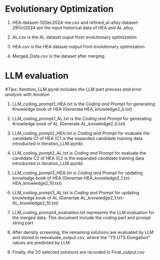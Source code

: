 # **Evolutionary Optimization**

1. HEA-dataset-12Dec2024-me.csv and refined_al-alloy-dataset-29Oct2024 are the input historical data of HEA and AL alloy.

2. AL.csv is the AL dataset ouput from evolutionary optimization

3. HEA.csv is the HEA dataset output from evolutionary optimization

4. Merged_Data.csv is the dataset after merging 


# **LLM evaluation**
#*Tips: Iteration_LLM.ipynb includes the LLM part process and error analysis with iteration*

1. LLM_coding_prompt1_HEA.txt is the *Coding and Prompt* for generating Knowledge book of HEA (Generate HEA_knowledge2_0.txt)

2. LLM_coding_prompt1_AL.txt is the *Coding and Prompt* for generating Knowledge book of AL (Generate AL_knowledge2_0.txt)

3. LLM_coding_pompt2_HEA.txt is *Coding and Prompt* for evaluate the candidate C1 of HEA (C1 is the expanded candidate training data introducted in Iteration_LLM.ipynb)

4. LLM_coding_pompt2_AL.txt is *Coding and Prompt* for evaluate the candidate C2 of HEA (C2 is the expanded candidate training data introducted in Iteration_LLM.ipynb)

5. LLM_coding_pompt3_HEA.txt is *Coding and Prompt* for updating knowledge book of HEA (Genertae HEA_knowledge2_1.txt-HEA_knowledge2_10.txt)

6. LLM_coding_pompt3_AL.txt is *Coding and Prompt* for updating knowledge book of AL (Genertae AL_knowledge2_1.txt-AL_knowledge2_10.txt)

7. LLM_coding_prompt4_evaluation.txt represents the LLM evaluation for the merged data. This document include the coding part and prompt string part

9. After density screening, the remaining solutions are evaluated by LLM and stored in reevaluate_output.csv, where the "YS UTS Elongation" values are predicted by LLM

10. Finally, the 20 selected solutions are recorded in Final_output.csv
